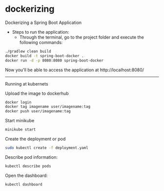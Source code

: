 # dockerizing
Dockerizing a Spring Boot Application

- Steps to run the application:
  - Through the terminal, go to the project folder and execute the following commands:
```bash
./gradlew clean build
docker build -t spring-boot-docker .
docker run -d -p 8080:8080 spring-boot-docker
```
    
Now you'll be able to access the application at http://localhost:8080/

---
Running at kubernets

Upload the image to dockerhub
```bash
docker login
docker tag imagename user/imagename:tag
docker push user/imagename:tag
```

Start minikube
```bash
minikube start
```
Create the deployment or pod
```bash
sudo kubectl create -f deployment.yaml
```
Describe pod information:
```bash
kubectl describe pods
```
Open the dashboard:
```bash
kubectl dashboard
```


